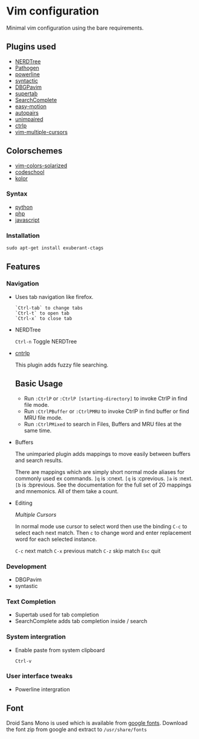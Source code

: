# Vim configuration

Minimal vim configuration using the bare requirements.

## Plugins used

* [NERDTree](https://github.com/scrooloose/nerdtree)
* [Pathogen](https://github.com/tpope/vim-pathogen)
* [powerline](https://github.com/Lokaltog/powerline)
* [syntactic](https://github.com/scrooloose/syntastic)
* [DBGPavim](https://github.com/brookhong/DBGPavim)
* [supertab](https://github.com/ervandew/supertab/tree/master/plugin)
* [SearchComplete](http://www.vim.org/scripts/script.php?script_id=474)
* [easy-motion](http://www.vim.org/scripts/script.php?script_id=3526)
* [autopairs](https://github.com/jiangmiao/auto-pairs)
* [unimpaired](https://github.com/tpope/vim-unimpaired)
* [ctrlp](https://github.com/kien/ctrlp.vim)
* [vim-multiple-cursors](https://github.com/terryma/vim-multiple-cursors)

## Colorschemes
* [vim-colors-solarized](https://github.com/altercation/vim-colors-solarized)
* [codeschool](https://github.com/29decibel/codeschool-vim-theme)
* [kolor](https://github.com/zeis/vim-kolor)

### Syntax

* [python](http://www.vim.org/scripts/script.php?script_id=790)
* [php](http://www.vim.org/scripts/script.php?script_id=1571)
* [javascript](https://github.com/pangloss/vim-javascript)


### Installation

`sudo apt-get install exuberant-ctags`


## Features

### Navigation

* Uses tab navigation like firefox.


      `Ctrl-tab` to change tabs
      `Ctrl-t` to open tab
      `Ctrl-x` to close tab

* NERDTree
    
    `Ctrl-n` Toggle NERDTree

* [cntrlp](https://github.com/kien/ctrlp.vim)

  This plugin adds fuzzy file searching. 
  ## Basic Usage
  * Run `:CtrlP` or `:CtrlP [starting-directory]` to invoke CtrlP in find file mode.
  * Run `:CtrlPBuffer` or `:CtrlPMRU` to invoke CtrlP in find buffer or find MRU file mode.
  * Run `:CtrlPMixed` to search in Files, Buffers and MRU files at the same time.


* Buffers

  The unimparied plugin adds mappings to move easily between buffers and search results.

  There are mappings which are simply short normal mode aliases for
  commonly used ex commands. `]q` is :cnext. `[q` is :cprevious. `]a` is
  :next.  `[b` is :bprevious.  See the documentation for the full set of
  20 mappings and mnemonics.  All of them take a count.

* Editing

  *Multiple Cursors*
   
  In normal mode use cursor to select word then use the binding `C-c` to select each next match.  Then `c` to change word and enter replacement word for each selected instance.

  `C-c` next match
  `C-x` previous match
  `C-z` skip match
  `Esc` quit   


### Development

* DBGPavim 
* syntastic

### Text Completion

* Supertab used for tab completion
* SearchComplete adds tab completion inside / search

### System intergration

* Enable paste from system clipboard

     `Ctrl-v`
    
### User interface tweaks

* Powerline intergration


## Font

Droid Sans Mono is used which is available from [google fonts](https://www.google.com/fonts).  Download the font zip from google and extract to `/usr/share/fonts`



